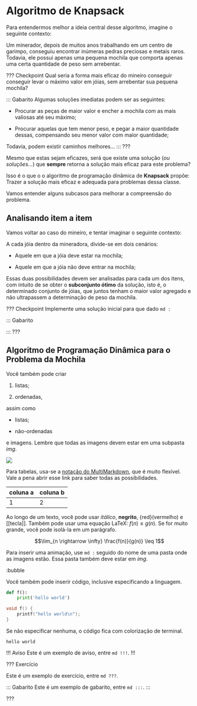 Algoritmo de Knapsack
======

Para entendermos melhor a ideia central desse algoritmo, imagine o seguinte contexto:

Um minerador, depois de muitos anos trabalhando em um centro de garimpo, conseguiu encontrar inúmeras pedras preciosas e metais raros. Todavia, ele possui apenas uma pequena mochila que comporta apenas uma certa quantidade de peso sem arrebentar.

??? Checkpoint
Qual seria a forma mais eficaz do mineiro conseguir conseguir levar o máximo valor em jóias, sem arrebentar sua pequena mochila?

::: Gabarito
Algumas soluções imediatas podem ser as seguintes:

* Procurar as peças de maior valor e encher a mochila com as mais valiosas até seu máximo;

* Procurar aquelas que tem menor peso, e pegar a maior quantidade dessas, compensando seu menor valor com maior quantidade;

Todavia, podem existir caminhos melhores...
:::
???

Mesmo que estas sejam eficazes, será que existe uma solução (*ou soluções...*) que **sempre** retorna a solução mais eficaz para este problema?


Isso é o que o o algoritmo de programação dinâmica de **Knapsack** propõe: Trazer a solução mais eficaz e adequada para problemas dessa classe.

Vamos entender alguns subcasos para melhorar a compreensão do problema.

Analisando item a item
---------

Vamos voltar ao caso do mineiro, e tentar imaginar o seguinte contexto: 

A cada jóia dentro da mineradora, divide-se em dois cenários:
* Aquele em que a jóia deve estar na mochila;

* Aquele em que a jóia não deve entrar na mochila;

Essas duas possibilidades devem ser analisadas para cada um dos itens, com intuito de se obter o **subconjunto ótimo** da solução, isto é, o determinado conjunto de jóias, que juntos tenham o maior valor agregado e não ultrapassem a determinação de peso da mochila.

??? Checkpoint
Implemente uma solução inicial para que dado `md :`

::: Gabarito

:::
???




Algoritmo de Programação Dinâmica para o Problema da Mochila
---------
Você também pode criar

1. listas;

2. ordenadas,

assim como

* listas;

* não-ordenadas

e imagens. Lembre que todas as imagens devem estar em uma subpasta *img*.

![](logo.png)

Para tabelas, usa-se a [notação do
MultiMarkdown](https://fletcher.github.io/MultiMarkdown-6/syntax/tables.html),
que é muito flexível. Vale a pena abrir esse link para saber todas as
possibilidades.

| coluna a | coluna b |
|----------|----------|
| 1        | 2        |

Ao longo de um texto, você pode usar *itálico*, **negrito**, {red}(vermelho) e
[[tecla]]. Também pode usar uma equação LaTeX: $f(n) \leq g(n)$. Se for muito
grande, você pode isolá-la em um parágrafo.

$$\lim_{n \rightarrow \infty} \frac{f(n)}{g(n)} \leq 1$$

Para inserir uma animação, use `md :` seguido do nome de uma pasta onde as
imagens estão. Essa pasta também deve estar em *img*.

:bubble

Você também pode inserir código, inclusive especificando a linguagem.

``` py
def f():
    print('hello world')
```

``` c
void f() {
    printf("hello world\n");
}
```

Se não especificar nenhuma, o código fica com colorização de terminal.

```
hello world
```


!!! Aviso
Este é um exemplo de aviso, entre `md !!!`.
!!!


??? Exercício

Este é um exemplo de exercício, entre `md ???`.

::: Gabarito
Este é um exemplo de gabarito, entre `md :::`.
:::

???
